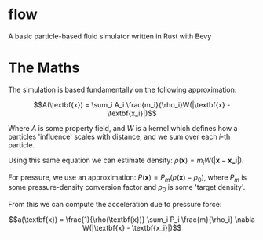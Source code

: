 # flow
A basic particle-based fluid simulator written in Rust with Bevy

# The Maths
The simulation is based fundamentally on the following approximation:

$$A(\textbf{x}) = \sum_i A_i \frac{m_i}{\rho_i}W(|\textbf{x} - \textbf{x_i}|)$$

Where $A$ is some property field, and $W$ is a kernel which defines how a particles 'influence' scales with distance, and we sum over each $i$-th particle.

Using this same equation we can estimate density: $\rho(\textbf{x}) = m_i W(|\textbf{x} - \textbf{x_i}|)$.

For pressure, we use an approximation: $P(\textbf{x}) = P_m (\rho(\textbf{x}) - \rho_0)$, where $P_m$ is some pressure-density conversion factor and $\rho_0$ is some 'target density'.

From this we can compute the acceleration due to pressure force:

$$a(\textbf{x}) = \frac{1}{\rho(\textbf{x})} \sum_i P_i \frac{m}{\rho_i} \nabla W(|\textbf{x} - \textbf{x_i}|)$$
